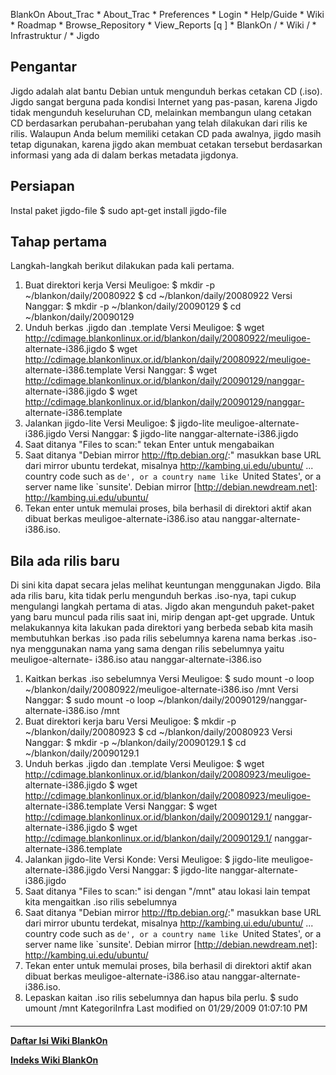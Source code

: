    BlankOn
 About_Trac
    * About_Trac
    * Preferences
    * Login
    * Help/Guide
    * Wiki
    * Roadmap
    * Browse_Repository
    * View_Reports
[q                 ]
    * BlankOn  /
    * Wiki  /
    * Infrastruktur  /
    * Jigdo
## Pengantar
​Jigdo adalah alat bantu Debian untuk mengunduh berkas cetakan CD (.iso). Jigdo
sangat berguna pada kondisi Internet yang pas-pasan, karena Jigdo tidak
mengunduh keseluruhan CD, melainkan membangun ulang cetakan CD berdasarkan
perubahan-perubahan yang telah dilakukan dari rilis ke rilis. Walaupun Anda
belum memiliki cetakan CD pada awalnya, jigdo masih tetap digunakan, karena
jigdo akan membuat cetakan tersebut berdasarkan informasi yang ada di dalam
berkas metadata jigdonya.
## Persiapan
Instal paket jigdo-file
$ sudo apt-get install jigdo-file
## Tahap pertama
Langkah-langkah berikut dilakukan pada kali pertama.
   1. Buat direktori kerja
      Versi Meuligoe:
      $ mkdir -p ~/blankon/daily/20080922
      $ cd ~/blankon/daily/20080922
      Versi Nanggar:
      $ mkdir -p ~/blankon/daily/20090129
      $ cd ~/blankon/daily/20090129
   2. Unduh berkas .jigdo dan .template
      Versi Meuligoe:
      $ wget http://cdimage.blankonlinux.or.id/blankon/daily/20080922/meuligoe-
      alternate-i386.jigdo
      $ wget http://cdimage.blankonlinux.or.id/blankon/daily/20080922/meuligoe-
      alternate-i386.template
      Versi Nanggar:
      $ wget http://cdimage.blankonlinux.or.id/blankon/daily/20090129/nanggar-
      alternate-i386.jigdo
      $ wget http://cdimage.blankonlinux.or.id/blankon/daily/20090129/nanggar-
      alternate-i386.template
   3. Jalankan jigdo-lite
Versi Meuligoe:
$ jigdo-lite meuligoe-alternate-i386.jigdo
Versi Nanggar:
$ jigdo-lite nanggar-alternate-i386.jigdo
   1. Saat ditanya "Files to scan:" tekan Enter untuk mengabaikan
   2. Saat ditanya "Debian mirror ​http://ftp.debian.org/:" masukkan base URL
      dari mirror ubuntu terdekat, misalnya http://kambing.ui.edu/ubuntu/
      ...
      country code such as `de', or a country name like `United
      States', or a server name like `sunsite'.
      Debian mirror [http://debian.newdream.net]: http://kambing.ui.edu/ubuntu/
   3. Tekan enter untuk memulai proses, bila berhasil di direktori aktif akan
      dibuat berkas meuligoe-alternate-i386.iso atau nanggar-alternate-
      i386.iso.
## Bila ada rilis baru
Di sini kita dapat secara jelas melihat keuntungan menggunakan Jigdo. Bila ada
rilis baru, kita tidak perlu mengunduh berkas .iso-nya, tapi cukup mengulangi
langkah pertama di atas. Jigdo akan mengunduh paket-paket yang baru muncul pada
rilis saat ini, mirip dengan apt-get upgrade.
Untuk melakukannya kita lakukan pada direktori yang berbeda sebab kita masih
membutuhkan berkas .iso pada rilis sebelumnya karena nama berkas .iso-nya
menggunakan nama yang sama dengan rilis sebelumnya yaitu meuligoe-alternate-
i386.iso atau nanggar-alternate-i386.iso
   1. Kaitkan berkas .iso sebelumnya
      Versi Meuligoe:
      $ sudo mount -o loop ~/blankon/daily/20080922/meuligoe-alternate-i386.iso
      /mnt
      Versi Nanggar:
      $ sudo mount -o loop ~/blankon/daily/20090129/nanggar-alternate-i386.iso
      /mnt
   2. Buat direktori kerja baru
      Versi Meuligoe:
      $ mkdir -p ~/blankon/daily/20080923
      $ cd ~/blankon/daily/20080923
      Versi Nanggar:
      $ mkdir -p ~/blankon/daily/20090129.1
      $ cd ~/blankon/daily/20090129.1
   3. Unduh berkas .jigdo dan .template
      Versi Meuligoe:
      $ wget http://cdimage.blankonlinux.or.id/blankon/daily/20080923/meuligoe-
      alternate-i386.jigdo
      $ wget http://cdimage.blankonlinux.or.id/blankon/daily/20080923/meuligoe-
      alternate-i386.template
      Versi Nanggar:
      $ wget http://cdimage.blankonlinux.or.id/blankon/daily/20090129.1/
      nanggar-alternate-i386.jigdo
      $ wget http://cdimage.blankonlinux.or.id/blankon/daily/20090129.1/
      nanggar-alternate-i386.template
   4. Jalankan jigdo-lite
      Versi Konde:
      Versi Meuligoe:
      $ jigdo-lite meuligoe-alternate-i386.jigdo
      Versi Nanggar:
      $ jigdo-lite nanggar-alternate-i386.jigdo
   5. Saat ditanya "Files to scan:" isi dengan "/mnt" atau lokasi lain tempat
      kita mengaitkan .iso rilis sebelumnya
   6. Saat ditanya "Debian mirror ​http://ftp.debian.org/:" masukkan base URL
      dari mirror ubuntu terdekat, misalnya http://kambing.ui.edu/ubuntu/
      ...
      country code such as `de', or a country name like `United
      States', or a server name like `sunsite'.
      Debian mirror [http://debian.newdream.net]: http://kambing.ui.edu/ubuntu/
   7. Tekan enter untuk memulai proses, bila berhasil di direktori aktif akan
      dibuat berkas meuligoe-alternate-i386.iso atau nanggar-alternate-
      i386.iso.
   8. Lepaskan kaitan .iso rilis sebelumnya dan hapus bila perlu.
      $ sudo umount /mnt
KategoriInfra
Last modified on 01/29/2009 01:07:10 PM
#### 
    
 
 
 
 
 
---
[**Daftar Isi Wiki BlankOn**](/DaftarIsi/README.md)
 
[**Indeks Wiki BlankOn**](/Indeks.md)
